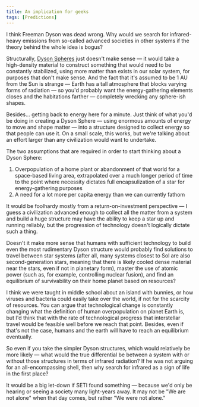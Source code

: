 ```yaml
---
title: An implication for geeks
tags: [Predictions]
--- 
```


I think Freeman Dyson was dead wrong. Why would we search for infrared-heavy emissions from so-called advanced societies in other systems if the theory behind the whole idea is bogus?

Structurally, [Dyson Spheres](http://en.wikipedia.org/wiki/Dyson_sphere) just doesn't make sense — it would take a high-density material to construct something that would need to be constantly stabilized, using more matter than exists in our solar system, for purposes that don't make sense. And the fact that it's assumed to be 1 AU from the Sun is strange — Earth has a tall atmosphere that blocks varying forms of radiation — so you'd probably want the energy-gathering elements closes and the habitations farther — completely wrecking any sphere-ish shapes.

Besides… getting back to energy here for a minute. Just think of what you'd be doing in creating a Dyson Sphere — using enormous amounts of energy to move and shape matter — into a structure designed to collect energy so that people can use it. On a small scale, this works, but we're talking about an effort larger than any civilization would want to undertake.

The two assumptions that are required in order to start thinking about a Dyson Sphere: 

  1. Overpopulation of a home plant or abandonment of that world for a space-based living area, extrapolated over a much longer period of time to the point where necessity dictates full encapsulization of a star for energy-gathering purposes
  2. A need for a lot more per capita energy than we can currently fathom

It would be foolhardy mostly from a return-on-investment perspective — I guess a civilization advanced enough to collect all the matter from a system and build a huge structure may have the ability to keep a star up and running reliably, but the progression of technology doesn't logically dictate such a thing.

Doesn't it make more sense that humans with sufficient technology to build even the most rudimentary Dyson structure would probably find solutions to travel between star systems (after all, many systems closest to Sol are also second-generation stars, meaning that there is likely cooled dense material near the stars, even if not in planetary form), master the use of atomic power (such as, for example, controlling nuclear fusion), and find an equilibrium of survivability on their home planet based on resources?

I think we were taught in middle school about an island with bunnies, or how viruses and bacteria could easily take over the world, if not for the scarcity of resources. You can argue that technological change is constantly changing what the definition of human overpopulation on planet Earth is, but I'd think that with the rate of technological progress that interstellar travel would be feasible well before we reach that point. Besides, even if that's not the case, humans and the earth will have to reach an equilibrium eventually.

So even if you take the simpler Dyson structures, which would relatively be more likely — what would the true differential be between a system with or without those structures in terms of infrared radiation? If he was not arguing for an all-encompassing shell, then why search for infrared as a sign of life in the first place?

It would be a big let-down if SETI found something — because we'd only be hearing or seeing a society many light-years away. It may not be "We are not alone" when that day comes, but rather "We were not alone."